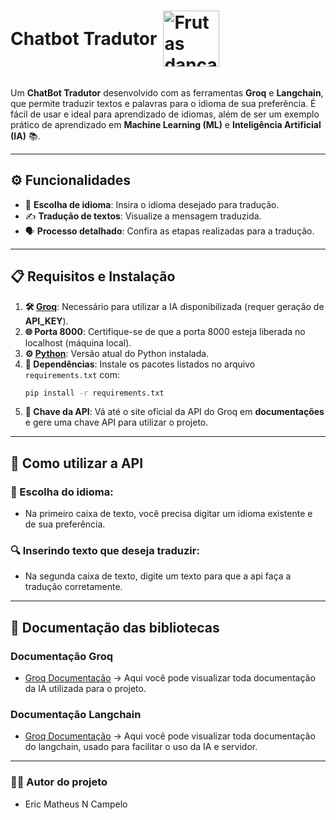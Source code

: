 <h1 style="display: inline-flex; align-items: center;">Chatbot Tradutor <img src="https://media4.giphy.com/media/v1.Y2lkPTc5MGI3NjExZnQ4ZTV2YWRiend2ZDJ0azBzZGZ0Nnc5cnJidjh5OGI2dGt3d3dwMiZlcD12MV9pbnRlcm5hbF9naWZfYnlfaWQmY3Q9cw/rQNY1TP5TUqPAKgx2A/giphy.webp" alt="Frutas dançantes" style="width:90px; height:auto; margin-left:10px;"></h1> 

Um **ChatBot Tradutor** desenvolvido com as ferramentas **Groq** e **Langchain**, que permite traduzir textos e palavras para o idioma de sua preferência. É fácil de usar e ideal para aprendizado de idiomas, além de ser um exemplo prático de aprendizado em **Machine Learning (ML)** e **Inteligência Artificial (IA)** 📚.

---

## ⚙️ Funcionalidades
- 👀 **Escolha de idioma**: Insira o idioma desejado para tradução.
- ✍️ **Tradução de textos**: Visualize a mensagem traduzida.
- 🗣️ **Processo detalhado**: Confira as etapas realizadas para a tradução.

---

## 📋 Requisitos e Instalação
1. **🛠️ [Groq](https://groq.com/)**: Necessário para utilizar a IA disponibilizada (requer geração de **API_KEY**).
2. **🌐 Porta 8000**: Certifique-se de que a porta 8000 esteja liberada no localhost (máquina local).
3. **⚙️ [Python](https://www.python.org/downloads/)**: Versão atual do Python instalada.
4. **🤖 Dependências**: Instale os pacotes listados no arquivo `requirements.txt` com:
   ```bash
   pip install -r requirements.txt
   ```
5. **🔑 Chave da API**: Vá até o site oficial da API do Groq em **documentações** e gere uma chave API para utilizar o projeto.
***  

## 🚀 Como utilizar a API  

### 👀 Escolha do idioma:  
* Na primeiro caixa de texto, você precisa digitar um
idioma existente e de sua preferência.  

### 🔍 Inserindo texto que deseja traduzir:  
* Na segunda caixa de texto, digite um texto para que
a api faça a tradução corretamente.  

***  

## 📃 Documentação das bibliotecas  

### Documentação Groq
* [Groq Documentação](https://console.groq.com/docs/overview) -> Aqui você pode visualizar toda documentação da IA utilizada para o projeto.

### Documentação Langchain
* [Groq Documentação](https://python.langchain.com/docs/introduction/) -> Aqui você pode visualizar toda documentação do langchain, usado para facilitar o uso da IA e servidor.


*** 

### 👨‍💻 Autor do projeto  

* Eric Matheus N Campelo
 

